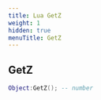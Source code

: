```yaml
---
title: Lua GetZ
weight: 1
hidden: true
menuTitle: GetZ
---
```

## GetZ
```lua
Object:GetZ(); -- number
```